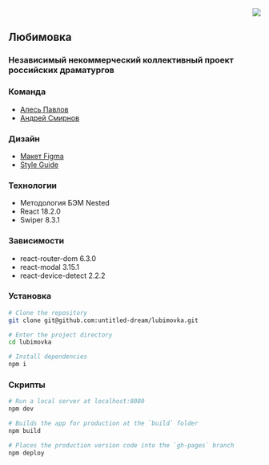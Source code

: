 <div dir='rtl'><a href='https://github.com/untitled-dream/lubimovka/blob/react/README.en.md'><img src='https://img.shields.io/badge/Read this on English-blue'/></a></div>

## Любимовка
### Независимый некоммерческий коллективный проект российских драматургов

### Команда
- [Алесь Павлов](https://github.com/pavlovales/)
- [Андрей Смирнов](https://github.com/untitled-dream/)

<!--
  - [Серебрякова Соня](https://github.com/noi5enu1sanc3/)
  - [Епифанова Екатерина](https://github.com/EpiphES/)
  - [Николаев Павел](https://github.com/pavelnikolaew/)
  - [Бельтюков Алексей<](https://github.com/xonika9/)
-->

### Дизайн
- [Макет Figma](https://www.figma.com/file/8RmFow9sgbN1Z1A2GTUY96/Lubimovka?node-id=0%3A337)
- [Style Guide](https://www.figma.com/proto/zpyHTGb3aKiAbpJJoIVqQ2/lubimovka?page-id=822%3A11417&node-id=859%3A13873&viewport=11728%2C2764%2C1.1076146364212036&scaling=min-zoom&starting-point-node-id=859%3A13873&hide-ui=1)


### Технологии
- Методология БЭМ Nested
- React 18.2.0
- Swiper 8.3.1

### Зависимости
- react-router-dom 6.3.0
- react-modal 3.15.1
- react-device-detect 2.2.2

### Установка

```bash
# Clone the repository
git clone git@github.com:untitled-dream/lubimovka.git

# Enter the project directory
cd lubimovka

# Install dependencies
npm i
```

### Скрипты

```bash
# Run a local server at localhost:8080
npm dev

# Builds the app for production at the `build` folder
npm build

# Places the production version code into the `gh-pages` branch
npm deploy
```